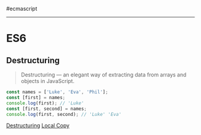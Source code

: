 #ecmascript

---

# ES6

## Destructuring 

> Destructuring — an elegant way of extracting data from arrays and objects in JavaScript.

```js
const names = ['Luke', 'Eva', 'Phil']; 
const [first] = names;  
console.log(first); // 'Luke' 
const [first, second] = names;  
console.log(first, second); // 'Luke' 'Eva'
```

[Destructuring](https://www.deadcoderising.com/2017-03-28-es6-destructuring-an-elegant-way-of-extracting-data-from-arrays-and-objects-in-javascript/)
[Local Copy](zDOC_javascript-es6-deconstruction.mhtml)